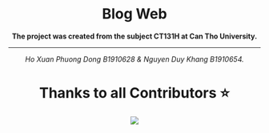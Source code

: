 <h1 align="center">Blog Web</h1>

<div align="center">
  

<b>The project was created from the subject CT131H at Can Tho University.</b>
<hr>
<p><i>Ho Xuan Phuong Dong B1910628 & Nguyen Duy Khang B1910654.</i></p>

# Thanks to all Contributors ⭐

<a href="https://github.com/ndkhangvl/Blog_Web/graphs/contributors" align="center">
  <img src="https://contrib.rocks/image?repo=ndkhangvl/Blog_Web" /> 
